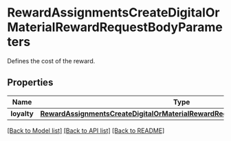 # RewardAssignmentsCreateDigitalOrMaterialRewardRequestBodyParameters

Defines the cost of the reward.

## Properties
Name | Type | Description | Notes
------------ | ------------- | ------------- | -------------
**loyalty** | [**RewardAssignmentsCreateDigitalOrMaterialRewardRequestBodyParametersLoyalty**](RewardAssignmentsCreateDigitalOrMaterialRewardRequestBodyParametersLoyalty.md) |  | 

[[Back to Model list]](../README.md#documentation-for-models) [[Back to API list]](../README.md#documentation-for-api-endpoints) [[Back to README]](../README.md)


